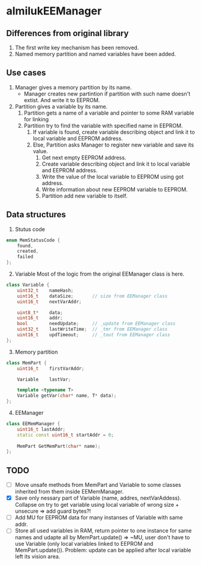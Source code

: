 # almilukEEManager

## Differences from original library
1. The first write key mechanism has been removed.
2. Named memory partition and named variables have been added.

## Use cases
1. Manager gives a memory partition by its name.
   - Manager creates new partintion if partition with such name doesn't extist. And write it to EEPROM.
2. Partition gives a variable by its name.
   1. Partition gets a name of a variable and pointer to some RAM variable for linking
   2. Partition try to find the variable with specified name in EEPROM.
      1. If variable is found, create variable describing object and link it to local variable and EEPROM address.
      2. Else, Partition asks Manager to register new variable and save its value.
         1. Get next empty EEPROM address.
         2. Create variable describing object and link it to local variable and EEPROM address.
         3. Write the value of the local variable to EEPROM using got address.
         4. Write information about new EEPROM variable to EEPROM.
         5. Partition add new variable to itself.

## Data structures

1. Stutus code
``` C++
enum MemStatusCode {
    found,
    created,
    failed
};
```

2. Variable
Most of the logic from the original EEManager class is here.
``` C++
class Variable {
    uint32_t    nameHash;
    uint16_t    dataSize;       // size from EEManager class
    uint16_t    nextVarAddr;

    uint8_t*    data;
    uint16_t    addr;
    bool        needUpdate;     // _update from EEManager class   
    uint32_t    lastWriteTime;  // _tmr from EEManager class
    uint16_t    updTimeout;     // _tout from EEManager class
};
```

3. Memory partition
``` C++
class MemPart {
    uint16_t    firstVarAddr;

    Variable    lastVar;

    template <typename T> 
    Variable getVar(char* name, T* data);
};
```

4. EEManager
``` C++
class EEMemManager {
    uint16_t lastAddr;
    static const uint16_t startAddr = 0;
    
    MemPart GetMemPart(char* name);
};
```

## TODO
- [ ] Move unsafe methods from MemPart and Variable to some classes inherited from them inside EEMemManager.
- [X] Save only nessary part of Variable (name, addres, nextVarAddess). Collapse on try to get variable using local variable of wrong size + unsecure => add guard bytes?!
- [ ] Add MU for EEPROM data for many instanses of Variable with same addr.
- [ ] Store all used variables in RAM, return pointer to one instance for same names and udapte all by MemPart.update() => ~MU, user don't have to use Variable (only local variables linked to EEPROM and MemPart.update()). Problem: update can be applied after local variable left its vision area.
